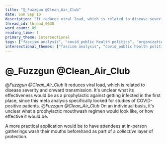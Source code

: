 ```yaml
---
title: "@_Fuzzgun @Clean_Air_Club"
date: Sun Sep 10
description: "It reduces viral load, which is related to disease severity and onward transmission."
thread_id: thread_0638
word_count: 89
reading_time: 1
primary_theme: intersectional
tags: ["fascism analysis", "covid_public health politics", "organizational theory"]
intersectional_themes: ["fascism analysis", "covid_public health politics", "organizational theory"]
---
```


# @_Fuzzgun @Clean_Air_Club

@_Fuzzgun @Clean_Air_Club_ It reduces viral load, which is related to disease severity and onward transmission. It's unclear what its effectiveness would be as a prophylactic against getting infected in the first place, since this meta analysis specifically looked for studies of COVID-positive patients. @_Fuzzgun @Clean_Air_Club_ On an individual basis, it's unclear what a prophylactic mouthwash regimen would look like, or how effective it would be.

A more practical application would be to have attendees at in-person gatherings wash their mouths beforehand as part of a *collective* layer of protection.